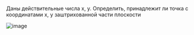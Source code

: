 Даны действительные числа x, y. 
Определить, принадлежит ли точка с координатами x, y заштрихованной части плоскости

![image](https://user-images.githubusercontent.com/63114008/205345965-a317a022-e023-40b6-9992-bd3cce78d69f.png)
